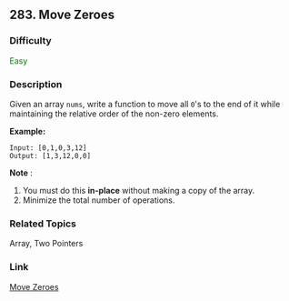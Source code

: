 ## 283. Move Zeroes
### Difficulty

 <font color=green>Easy</font>

### Description

Given an array `nums`, write a function to move all `0`'s to the end of it
while maintaining the relative order of the non-zero elements.

**Example:**
            Input: [0,1,0,3,12]    Output: [1,3,12,0,0]

**Note** :

  1. You must do this **in-place** without making a copy of the array.
  2. Minimize the total number of operations.


### Related Topics

Array, Two Pointers


### Link
[Move Zeroes](https://leetcode.com/problems/move-zeroes)
